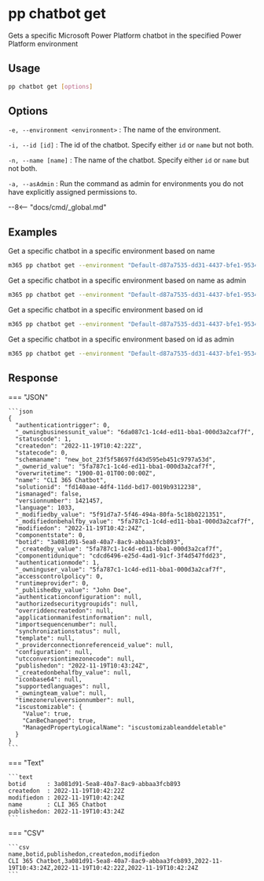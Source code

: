 # pp chatbot get

Gets a specific Microsoft Power Platform chatbot in the specified Power Platform environment

## Usage

```sh
pp chatbot get [options]
```

## Options

`-e, --environment <environment>`
: The name of the environment.

`-i, --id [id]`
: The id of the chatbot. Specify either `id` or `name` but not both.

`-n, --name [name]`
: The name of the chatbot. Specify either `id` or `name` but not both.

`-a, --asAdmin`
: Run the command as admin for environments you do not have explicitly assigned permissions to.

--8<-- "docs/cmd/_global.md"

## Examples

Get a specific chatbot in a specific environment based on name

```sh
m365 pp chatbot get --environment "Default-d87a7535-dd31-4437-bfe1-95340acd55c5" --name "CLI 365 Chatbot"
```

Get a specific chatbot in a specific environment based on name as admin

```sh
m365 pp chatbot get --environment "Default-d87a7535-dd31-4437-bfe1-95340acd55c5" --name "CLI 365 Chatbot" --asAdmin
```

Get a specific chatbot in a specific environment based on id

```sh
m365 pp chatbot get --environment "Default-d87a7535-dd31-4437-bfe1-95340acd55c5" --id "3a081d91-5ea8-40a7-8ac9-abbaa3fcb893"
```

Get a specific chatbot in a specific environment based on id as admin

```sh
m365 pp chatbot get --environment "Default-d87a7535-dd31-4437-bfe1-95340acd55c5" --id "3a081d91-5ea8-40a7-8ac9-abbaa3fcb893" --asAdmin
```

## Response

=== "JSON"

    ```json
    {
      "authenticationtrigger": 0,
      "_owningbusinessunit_value": "6da087c1-1c4d-ed11-bba1-000d3a2caf7f",
      "statuscode": 1,
      "createdon": "2022-11-19T10:42:22Z",
      "statecode": 0,
      "schemaname": "new_bot_23f5f58697fd43d595eb451c9797a53d",
      "_ownerid_value": "5fa787c1-1c4d-ed11-bba1-000d3a2caf7f",
      "overwritetime": "1900-01-01T00:00:00Z",
      "name": "CLI 365 Chatbot",
      "solutionid": "fd140aae-4df4-11dd-bd17-0019b9312238",
      "ismanaged": false,
      "versionnumber": 1421457,
      "language": 1033,
      "_modifiedby_value": "5f91d7a7-5f46-494a-80fa-5c18b0221351",
      "_modifiedonbehalfby_value": "5fa787c1-1c4d-ed11-bba1-000d3a2caf7f",
      "modifiedon": "2022-11-19T10:42:24Z",
      "componentstate": 0,
      "botid": "3a081d91-5ea8-40a7-8ac9-abbaa3fcb893",
      "_createdby_value": "5fa787c1-1c4d-ed11-bba1-000d3a2caf7f",
      "componentidunique": "cdcd6496-e25d-4ad1-91cf-3f4d547fdd23",
      "authenticationmode": 1,
      "_owninguser_value": "5fa787c1-1c4d-ed11-bba1-000d3a2caf7f",
      "accesscontrolpolicy": 0,
      "runtimeprovider": 0,
      "_publishedby_value": "John Doe",
      "authenticationconfiguration": null,
      "authorizedsecuritygroupids": null,
      "overriddencreatedon": null,
      "applicationmanifestinformation": null,
      "importsequencenumber": null,
      "synchronizationstatus": null,
      "template": null,
      "_providerconnectionreferenceid_value": null,
      "configuration": null,
      "utcconversiontimezonecode": null,
      "publishedon": "2022-11-19T10:43:24Z",
      "_createdonbehalfby_value": null,
      "iconbase64": null,
      "supportedlanguages": null,
      "_owningteam_value": null,
      "timezoneruleversionnumber": null,
      "iscustomizable": {
        "Value": true,
        "CanBeChanged": true,
        "ManagedPropertyLogicalName": "iscustomizableanddeletable"
      }
    }
    ```

=== "Text"

    ```text
    botid      : 3a081d91-5ea8-40a7-8ac9-abbaa3fcb893
    createdon  : 2022-11-19T10:42:22Z
    modifiedon : 2022-11-19T10:42:24Z
    name       : CLI 365 Chatbot
    publishedon: 2022-11-19T10:43:24Z
    ```

=== "CSV"

    ```csv
    name,botid,publishedon,createdon,modifiedon
    CLI 365 Chatbot,3a081d91-5ea8-40a7-8ac9-abbaa3fcb893,2022-11-19T10:43:24Z,2022-11-19T10:42:22Z,2022-11-19T10:42:24Z
    ```
